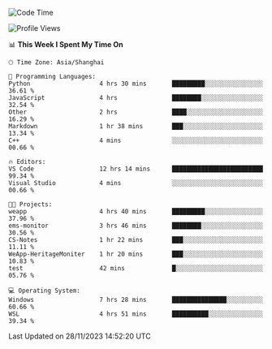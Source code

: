 <!--START_SECTION:waka-->
![Code Time](http://img.shields.io/badge/Code%20Time-1%2C405%20hrs%2058%20mins-blue)

![Profile Views](http://img.shields.io/badge/Profile%20Views-0-blue)

📊 **This Week I Spent My Time On** 

```text
🕑︎ Time Zone: Asia/Shanghai

💬 Programming Languages: 
Python                   4 hrs 30 mins       █████████░░░░░░░░░░░░░░░░   36.61 % 
JavaScript               4 hrs               ████████░░░░░░░░░░░░░░░░░   32.54 % 
Other                    2 hrs               ████░░░░░░░░░░░░░░░░░░░░░   16.29 % 
Markdown                 1 hr 38 mins        ███░░░░░░░░░░░░░░░░░░░░░░   13.34 % 
C++                      4 mins              ░░░░░░░░░░░░░░░░░░░░░░░░░   00.66 % 

🔥 Editors: 
VS Code                  12 hrs 14 mins      █████████████████████████   99.34 % 
Visual Studio            4 mins              ░░░░░░░░░░░░░░░░░░░░░░░░░   00.66 % 

🐱‍💻 Projects: 
weapp                    4 hrs 40 mins       █████████░░░░░░░░░░░░░░░░   37.96 % 
ems-monitor              3 hrs 46 mins       ████████░░░░░░░░░░░░░░░░░   30.56 % 
CS-Notes                 1 hr 22 mins        ███░░░░░░░░░░░░░░░░░░░░░░   11.11 % 
WeApp-HeritageMoniter    1 hr 20 mins        ███░░░░░░░░░░░░░░░░░░░░░░   10.83 % 
test                     42 mins             █░░░░░░░░░░░░░░░░░░░░░░░░   05.76 % 

💻 Operating System: 
Windows                  7 hrs 28 mins       ███████████████░░░░░░░░░░   60.66 % 
WSL                      4 hrs 51 mins       ██████████░░░░░░░░░░░░░░░   39.34 % 
```


 Last Updated on 28/11/2023 14:52:20 UTC
<!--END_SECTION:waka-->